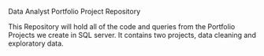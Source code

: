Data Analyst Portfolio Project Repository

This Repository will hold all of the code and queries from the Portfolio Projects we create in SQL server.
It contains two projects, data cleaning and exploratory data.
